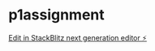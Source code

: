 # p1assignment

[Edit in StackBlitz next generation editor ⚡️](https://stackblitz.com/~/github.com/tima33/p1assignment)